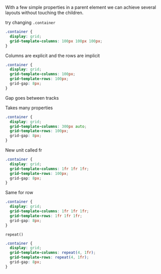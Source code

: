 With a few simple properties in a parent element we can achieve several layouts without touching the children.

try changing `.container`

```css
.container {
  display: grid;
  grid-template-columns: 100px 100px 100px;
}
```

Columns are explicit and the rows are implicit

```css
.container {
  display: grid;
  grid-template-columns: 100px;
  grid-template-rows: 100px;
  grid-gap: 8px;
}
```

Gap goes between tracks

Takes many properties

```css
.container {
  display: grid;
  grid-template-columns: 300px auto;
  grid-template-rows: 100px;
  grid-gap: 8px;
}
```

New unit called fr

```css
.container {
  display: grid;
  grid-template-columns: 1fr 1fr 1fr;
  grid-template-rows: 100px;
  grid-gap: 8px;
}
```

Same for row

```css
.container {
  display: grid;
  grid-template-columns: 1fr 1fr 1fr;
  grid-template-rows: 1fr 1fr 1fr;
  grid-gap: 8px;
}
```

`repeat()`

```css
.container {
  display: grid;
  grid-template-columns: repeat(4, 1fr);
  grid-template-rows: repeat(4, 1fr);
  grid-gap: 8px;
}
```
